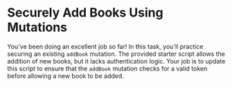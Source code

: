 # Securely Add Books Using Mutations

You've been doing an excellent job so far! In this task, you'll practice securing an existing `addBook` mutation. The provided starter script allows the addition of new books, but it lacks authentication logic. Your job is to update this script to ensure that the `addBook` mutation checks for a valid token before allowing a new book to be added.